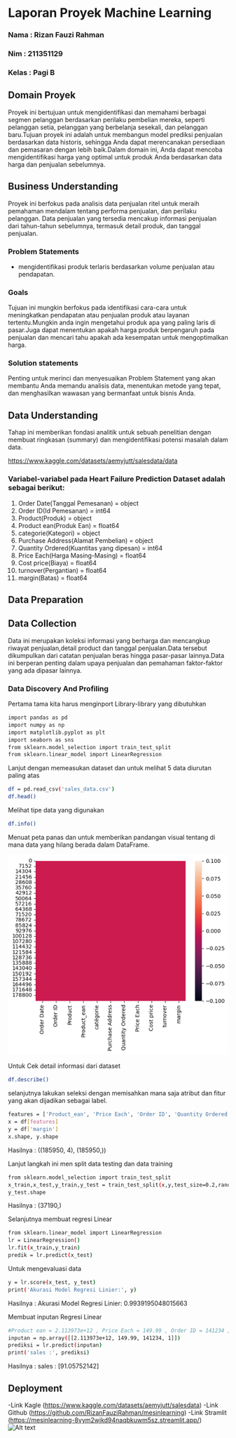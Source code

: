 # Laporan Proyek Machine Learning
### Nama : Rizan Fauzi Rahman
### Nim : 211351129
### Kelas : Pagi B

## Domain Proyek
Proyek ini bertujuan untuk mengidentifikasi dan memahami berbagai segmen pelanggan berdasarkan perilaku pembelian mereka, seperti pelanggan setia, pelanggan yang berbelanja sesekali, dan pelanggan baru.Tujuan proyek ini adalah untuk membangun model prediksi penjualan berdasarkan data historis, sehingga Anda dapat merencanakan persediaan dan pemasaran dengan lebih baik.Dalam domain ini, Anda dapat mencoba mengidentifikasi harga yang optimal untuk produk Anda berdasarkan data harga dan penjualan sebelumnya.

## Business Understanding
Proyek ini berfokus pada analisis data penjualan ritel untuk meraih pemahaman mendalam tentang performa penjualan, dan perilaku pelanggan. Data penjualan yang tersedia mencakup informasi penjualan dari tahun-tahun sebelumnya, termasuk detail produk, dan tanggal penjualan.

### Problem Statements
- mengidentifikasi produk terlaris berdasarkan volume penjualan atau pendapatan.

### Goals
Tujuan ini mungkin berfokus pada identifikasi cara-cara untuk meningkatkan pendapatan atau penjualan produk atau layanan tertentu.Mungkin anda ingin mengetahui produk apa yang paling laris di pasar.Juga dapat menentukan apakah harga produk berpengaruh pada penjualan dan mencari tahu apakah ada kesempatan untuk mengoptimalkan harga.

 ### Solution statements
 Penting untuk merinci dan menyesuaikan Problem Statement yang akan membantu Anda memandu analisis data, menentukan metode yang tepat, dan menghasilkan wawasan yang bermanfaat untuk bisnis Anda.

 ## Data Understanding
 Tahap ini memberikan fondasi analitik untuk sebuah penelitian dengan membuat ringkasan (summary) dan mengidentifikasi potensi masalah dalam data.

 https://www.kaggle.com/datasets/aemyjutt/salesdata/data

 ### Variabel-variabel pada Heart Failure Prediction Dataset adalah sebagai berikut:
1. Order Date(Tanggal Pemesanan) = object
2. Order ID(Id Pemesanan) = int64
3. Product(Produk) = object
4. Product ean(Produk Ean) = float64
5. categorie(Kategori) = object 
6. Purchase Address(Alamat Pembelian) = object 
7. Quantity Ordered(Kuantitas yang dipesan) = int64  
8. Price Each(Harga Masing-Masing) = float64
9. Cost price(Biaya) = float64
10. turnover(Pergantian) = float64
11. margin(Batas) = float64

## Data Preparation
## Data Collection
Data ini merupakan koleksi informasi yang berharga dan mencangkup riwayat penjualan,detail product dan tanggal penjualan.Data tersebut dikumpulkan dari catatan penjualan beras hingga pasar-pasar lainnya.Data ini berperan penting dalam upaya penjualan dan pemahaman faktor-faktor yang ada dipasar lainnya.

### Data Discovery And Profiling
Pertama tama kita harus menginport Library-library yang dibutuhkan
``` bash
import pandas as pd
import numpy as np
import matplotlib.pyplot as plt
import seaborn as sns
from sklearn.model_selection import train_test_split
from sklearn.linear_model import LinearRegression
```
Lanjut dengan memeasukan dataset dan untuk melihat 5 data diurutan paling atas
``` bash
df = pd.read_csv('sales_data.csv')
df.head()
```
Melihat tipe data yang digunakan
``` bash
df.info()
```
Menuat peta panas dan  untuk memberikan pandangan visual tentang di mana data yang hilang berada dalam DataFrame.

![Alt text](Petapanas.png) <br>

Untuk Cek detail informasi dari dataset
``` bash
df.describe()
```
selanjutnya lakukan seleksi dengan memisahkan mana saja atribut dan fitur yang akan 
dijadikan sebagai label.
``` bash
features = ['Product_ean', 'Price Each', 'Order ID', 'Quantity Ordered']
x = df[features]
y = df['margin']
x.shape, y.shape
```
Hasilnya : ((185950, 4), (185950,))

Lanjut langkah ini men split data testing dan data training
``` bash
from sklearn.model_selection import train_test_split
x_train,x_test,y_train,y_test = train_test_split(x,y,test_size=0.2,random_state=2)
y_test.shape
```
Hasilnya : (37190,)

Selanjutnya membuat regresi Linear
``` bash
from sklearn.linear_model import LinearRegression
lr = LinearRegression()
lr.fit(x_train,y_train)
predik = lr.predict(x_test)
```

Untuk mengevaluasi data
``` bash
y = lr.score(x_test, y_test)
print('Akurasi Model Regresi Linier:', y)
```
Hasilnya : Akurasi Model Regresi Linier: 0.9939195048015663

Membuat inputan Regresi Linear
``` bash
#Product ean = 2.113973e+12	, Price Each = 149.99 , Order ID = 141234 , Quantity Ordered = 1
inputan = np.array([[2.113973e+12, 149.99, 141234, 1]])
prediksi = lr.predict(inputan)
print('sales :', prediksi)
```
Hasilnya : sales : [91.05752142]

## Deployment
-Link Kagle (https://www.kaggle.com/datasets/aemyjutt/salesdata)
-Link Github (https://github.com/RizanFauziRahman/mesinlearning)
-Link Stramlit (https://mesinlearning-8vym2wjkd94naqbkuwm5sz.streamlit.app/)
![Alt text](DeployStreamlit.png)